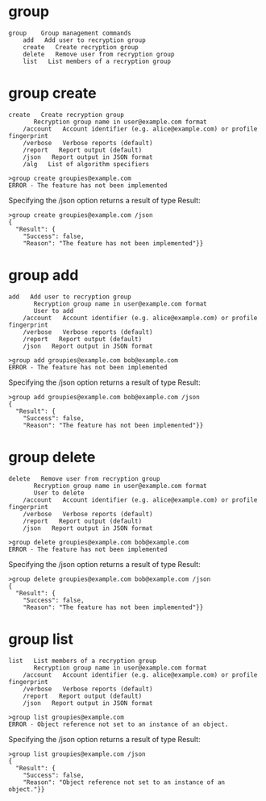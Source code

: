 

# group

````
group    Group management commands
    add   Add user to recryption group
    create   Create recryption group
    delete   Remove user from recryption group
    list   List members of a recryption group
````


# group create

````
create   Create recryption group
       Recryption group name in user@example.com format
    /account   Account identifier (e.g. alice@example.com) or profile fingerprint
    /verbose   Verbose reports (default)
    /report   Report output (default)
    /json   Report output in JSON format
    /alg   List of algorithm specifiers
````

````
>group create groupies@example.com
ERROR - The feature has not been implemented
````

Specifying the /json option returns a result of type Result:

````
>group create groupies@example.com /json
{
  "Result": {
    "Success": false,
    "Reason": "The feature has not been implemented"}}
````

# group add

````
add   Add user to recryption group
       Recryption group name in user@example.com format
       User to add
    /account   Account identifier (e.g. alice@example.com) or profile fingerprint
    /verbose   Verbose reports (default)
    /report   Report output (default)
    /json   Report output in JSON format
````

````
>group add groupies@example.com bob@example.com
ERROR - The feature has not been implemented
````

Specifying the /json option returns a result of type Result:

````
>group add groupies@example.com bob@example.com /json
{
  "Result": {
    "Success": false,
    "Reason": "The feature has not been implemented"}}
````

# group delete

````
delete   Remove user from recryption group
       Recryption group name in user@example.com format
       User to delete
    /account   Account identifier (e.g. alice@example.com) or profile fingerprint
    /verbose   Verbose reports (default)
    /report   Report output (default)
    /json   Report output in JSON format
````

````
>group delete groupies@example.com bob@example.com
ERROR - The feature has not been implemented
````

Specifying the /json option returns a result of type Result:

````
>group delete groupies@example.com bob@example.com /json
{
  "Result": {
    "Success": false,
    "Reason": "The feature has not been implemented"}}
````

# group list

````
list   List members of a recryption group
       Recryption group name in user@example.com format
    /account   Account identifier (e.g. alice@example.com) or profile fingerprint
    /verbose   Verbose reports (default)
    /report   Report output (default)
    /json   Report output in JSON format
````

````
>group list groupies@example.com
ERROR - Object reference not set to an instance of an object.
````

Specifying the /json option returns a result of type Result:

````
>group list groupies@example.com /json
{
  "Result": {
    "Success": false,
    "Reason": "Object reference not set to an instance of an object."}}
````

